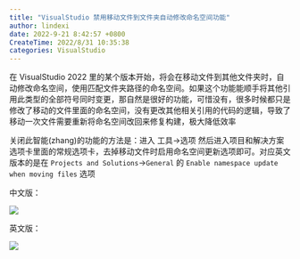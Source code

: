 ```yaml
---
title: "VisualStudio 禁用移动文件到文件夹自动修改命名空间功能"
author: lindexi
date: 2022-9-21 8:42:57 +0800
CreateTime: 2022/8/31 10:35:38
categories: VisualStudio
---
```


在 VisualStudio 2022 里的某个版本开始，将会在移动文件到其他文件夹时，自动修改命名空间，使用匹配文件夹路径的命名空间。如果这个功能能顺手将其他引用此类型的全部符号同时变更，那自然是很好的功能，可惜没有，很多时候都只是修改了移动的文件里面的命名空间，没有更改其他相关引用的代码的逻辑，导致了移动一次文件需要重新将命名空间改回来修复构建，极大降低效率

<!--more-->


<!-- CreateTime:2022/8/31 10:35:38 -->

<!-- 发布 -->

关闭此智能(zhang)的功能的方法是：进入 工具->选项 然后进入项目和解决方案选项卡里面的常规选项卡，去掉移动文件时启用命名空间更新选项即可。对应英文版本的是在 `Projects and Solutions`->`General` 的 `Enable namespace update when moving files` 选项

中文版：

<!-- ![](image/VisualStudio 禁用移动文件到文件夹自动修改命名空间功能/VisualStudio 禁用移动文件到文件夹自动修改命名空间功能1.png) -->

![](http://image.acmx.xyz/lindexi%2FQQ%25E5%259B%25BE%25E7%2589%258720220831103818.png)

英文版：

<!-- ![](image/VisualStudio 禁用移动文件到文件夹自动修改命名空间功能/VisualStudio 禁用移动文件到文件夹自动修改命名空间功能0.png) -->
![](http://image.acmx.xyz/lindexi%2F20228311035501070.jpg)
